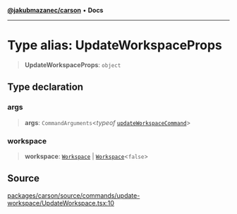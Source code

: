 [**@jakubmazanec/carson**](../README.md) • **Docs**

---

# Type alias: UpdateWorkspaceProps

> **UpdateWorkspaceProps**: `object`

## Type declaration

### args

> **args**: `CommandArguments`\<_typeof_
> [`updateWorkspaceCommand`](../variables/updateWorkspaceCommand.md)\>

### workspace

> **workspace**: [`Workspace`](../classes/Workspace.md) \|
> [`Workspace`](../classes/Workspace.md)\<`false`\>

## Source

[packages/carson/source/commands/update-workspace/UpdateWorkspace.tsx:10](https://github.com/jakubmazanec/js-tools/blob/7be96c9bc335915647cfe729050b17fe2580309a/packages/carson/source/commands/update-workspace/UpdateWorkspace.tsx#L10)
